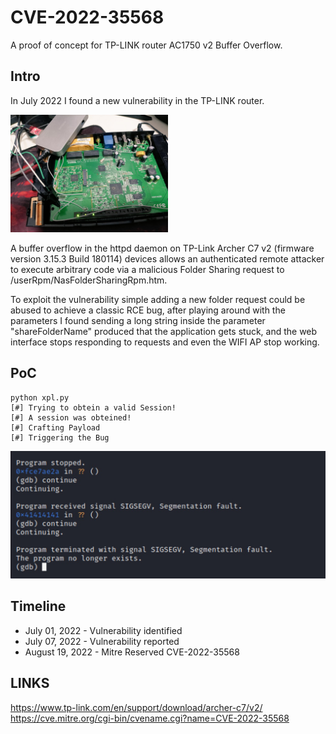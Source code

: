 # CVE-2022-35568
A proof of concept for TP-LINK router AC1750 v2 Buffer Overflow.

## Intro
In July 2022 I found a new vulnerability in the TP-LINK router. 

<img src="https://raw.githubusercontent.com/gscamelo/TP-Link-AC1750-v2/main/images/02.jpeg" width=50% height=50%>

A buffer overflow in the httpd daemon on TP-Link Archer C7 v2 (firmware version 3.15.3 Build 180114) devices allows an authenticated remote attacker to execute arbitrary code via a malicious Folder Sharing request to /userRpm/NasFolderSharingRpm.htm.

To exploit the vulnerability simple adding a new folder request could be abused to achieve a classic RCE bug, after playing around with the parameters I found sending a long string inside the parameter "shareFolderName" produced that the application gets stuck, and the web interface stops responding to requests and even the WIFI AP stop working.

## PoC
```
python xpl.py 
[#] Trying to obtein a valid Session!
[#] A session was obteined!
[#] Crafting Payload
[#] Triggering the Bug
```

![Crash](/images/01.jpeg)


## Timeline

+ July 01, 2022 - Vulnerability identified
+ July 07, 2022 - Vulnerability reported
+ August 19, 2022 - Mitre Reserved CVE-2022-35568

## LINKS

https://www.tp-link.com/en/support/download/archer-c7/v2/
https://cve.mitre.org/cgi-bin/cvename.cgi?name=CVE-2022-35568

